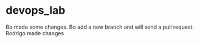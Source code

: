 # devops_lab
Bo made some changes.
Bo add a new branch and will send a pull request.
Rodrigo made changes
